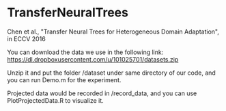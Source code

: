 # TransferNeuralTrees
Chen et al., "Transfer Neural Trees for Heterogeneous Domain Adaptation", in ECCV 2016

You can download the data we use in the following link:
https://dl.dropboxusercontent.com/u/101025701/datasets.zip

Unzip it and put the folder /dataset under same directory of our code, and you can run Demo.m for the experiment.

Projected data would be recorded in /record_data, and you can use PlotProjectedData.R to visualize it.
